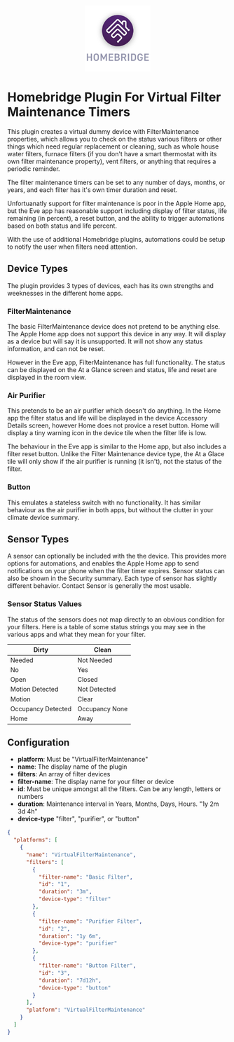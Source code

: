 
<p align="center">

<img src="https://github.com/homebridge/branding/raw/master/logos/homebridge-wordmark-logo-vertical.png" width="150">

</p>


# Homebridge Plugin For Virtual Filter Maintenance Timers

This plugin creates a virtual dummy device with FilterMaintenance properties, which allows you to check on the status
various filters or other things which need regular replacement or cleaning, such as whole house water filters, furnace
filters (if you don't have a smart thermostat with its own filter maintenance property), vent filters, or anything
that requires a periodic reminder.

The filter maintenance timers can be set to any number of days, months, or years, and each filter has it's own timer
duration and reset.

Unfortuanatly support for filter maintenance is poor in the Apple Home app, but the Eve app has reasonable support
including display of filter status, life remaining (in percent), a reset button, and the ability to trigger automations
based on both status and life percent.

With the use of additional Homebridge plugins, automations could be setup to notify the user when filters need attention.

## Device Types

The plugin provides 3 types of devices, each has its own strengths and weeknesses in the different home apps.

### FilterMaintenance

The basic FilterMaintenance device does not pretend to be anything else. The Apple Home app does not support this device
in any way. It will display as a device but will say it is unsupported. It will not show any status information, and can
not be reset.

However in the Eve app, FilterMaintenance has full functionality. The status can be displayed on the At a Glance screen
and status, life and reset are displayed in the room view.

### Air Purifier

This pretends to be an air purifier which doesn't do anything. In the Home app the filter status and life will be 
displayed in the device Accessory Details screen, however Home does not provice a reset button. Home will display a
tiny warning icon in the device tile when the filter life is low.

The behaviour in the Eve app is similar to the Home app, but also includes a filter reset button. Unlike the Filter
Maintenance device type, the At a Glace tile will only show if the air purifier is running (it isn't), not the status of
the filter.

### Button

This emulates a stateless switch with no functionality. It has similar behaviour as the air purifier in both apps, but 
without the clutter in your climate device summary.

## Sensor Types

A sensor can optionally be included with the the device. This provides more options for automations, and enables the
Apple Home app to send notifications on your phone when the filter timer expires. Sensor status can also be shown in
the Security summary. Each type of sensor has slightly different behavior. Contact Sensor is generally the most usable.

### Sensor Status Values

The status of the sensors does not map directly to an obvious condition for your filters. Here is a table of some status
strings you may see in the various apps and what they mean for your filter.

|Dirty             |Clean         |
|------------------|--------------|
|Needed            |Not Needed    |
|No                |Yes           |
|Open              |Closed        |
|Motion Detected   |Not Detected  |
|Motion            |Clear         |
|Occupancy Detected|Occupancy None|
|Home              |Away          |

## Configuration

- **platform**: Must be "VirtualFilterMaintenance"
- **name**: The display name of the plugin
- **filters**: An array of filter devices
- **filter-name**: The display name for your filter or device
- **id**: Must be unique amongst all the filters. Can be any length, letters or numbers
- **duration**: Maintenance interval in Years, Months, Days, Hours. "1y 2m 3d 4h"
- **device-type** "filter", "purifier", or "button"

```json
{
  "platforms": [
    {
      "name": "VirtualFilterMaintenance",
      "filters": [
        {
          "filter-name": "Basic Filter",
          "id": "1",
          "duration": "3m",
          "device-type": "filter"
        },
        {
          "filter-name": "Purifier Filter",
          "id": "2",
          "duration": "1y 6m",
          "device-type": "purifier"
        },
        {
          "filter-name": "Button Filter",
          "id": "3",
          "duration": "7d12h",
          "device-type": "button"
        }
      ],
      "platform": "VirtualFilterMaintenance"
    }
  ]
}
```

